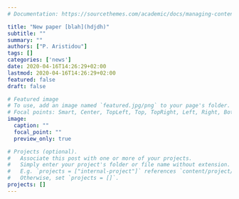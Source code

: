 ```yaml
---
# Documentation: https://sourcethemes.com/academic/docs/managing-content/

title: "New paper [blah](hdjdh)"
subtitle: ""
summary: ""
authors: ["P. Aristidou"]
tags: []
categories: ['news']
date: 2020-04-16T14:26:29+02:00
lastmod: 2020-04-16T14:26:29+02:00
featured: false
draft: false

# Featured image
# To use, add an image named `featured.jpg/png` to your page's folder.
# Focal points: Smart, Center, TopLeft, Top, TopRight, Left, Right, BottomLeft, Bottom, BottomRight.
image:
  caption: ""
  focal_point: ""
  preview_only: true

# Projects (optional).
#   Associate this post with one or more of your projects.
#   Simply enter your project's folder or file name without extension.
#   E.g. `projects = ["internal-project"]` references `content/project/deep-learning/index.md`.
#   Otherwise, set `projects = []`.
projects: []
---
```

